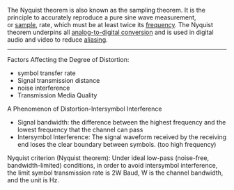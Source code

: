 The Nyquist theorem is also known as the sampling theorem. It is the principle to accurately reproduce a pure sine wave measurement, or [sample](https://www.techtarget.com/whatis/definition/sample), rate, which must be at least twice its [frequency](https://www.techtarget.com/whatis/definition/frequency). The Nyquist theorem underpins all [analog-to-digital conversion](https://www.techtarget.com/whatis/definition/analog-to-digital-conversion-ADC) and is used in digital audio and video to reduce [aliasing](https://www.techtarget.com/whatis/definition/aliasing).

---

Factors Affecting the Degree of Distortion:
- symbol transfer rate
- Signal transmission distance
- noise interference
- Transmission Media Quality

A Phenomenon of Distortion-Intersymbol Interference
- Signal bandwidth: the difference between the highest frequency and the lowest frequency that the channel can pass
- Intersymbol Interference: The signal waveform received by the receiving end loses the clear boundary between symbols. (too high frequency)

Nyquist criterion (Nyquist theorem): Under ideal low-pass (noise-free, bandwidth-limited) conditions, in order to avoid intersymbol interference, the limit symbol transmission rate is 2W Baud, W is the channel bandwidth, and the unit is Hz.